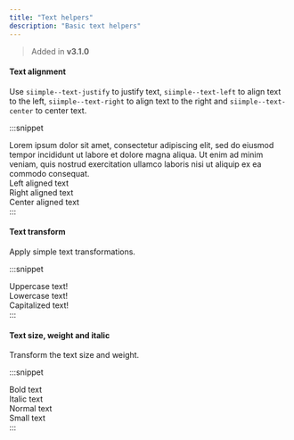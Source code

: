 ```yaml
---
title: "Text helpers"
description: "Basic text helpers"
---
```


> Added in **v3.1.0**

#### Text alignment

Use `siimple--text-justify` to justify text, `siimple--text-left` to align text to the left, `siimple--text-right` to align text to the right and `siimple--text-center` to center text.

:::snippet
<div class="siimple-paragraph siimple--text-justify">
    Lorem ipsum dolor sit amet, consectetur adipiscing elit, sed do eiusmod tempor incididunt ut labore et dolore magna aliqua. Ut enim ad minim veniam, quis nostrud exercitation ullamco laboris nisi ut aliquip ex ea commodo consequat.
</div>
<div class="siimple-paragraph siimple--text-left">Left aligned text</div>
<div class="siimple-paragraph siimple--text-right">Right aligned text</div>
<div class="siimple-paragraph siimple--text-center">Center aligned text</div>
:::


#### Text transform

Apply simple text transformations. 

:::snippet
<div class="siimple-paragraph siimple--text-uppercase">Uppercase text!</div>
<div class="siimple-paragraph siimple--text-lowercase">Lowercase text!</div>
<div class="siimple-paragraph siimple--text-capitalize">Capitalized text!</div>
:::


#### Text size, weight and italic

Transform the text size and weight.

:::snippet
<div class="siimple-paragraph siimple--text-bold">Bold text</div>
<div class="siimple-paragraph siimple--text-italic">Italic text</div>
<div class="siimple-paragraph siimple--text-normal">Normal text</div>
<div class="siimple-paragraph siimple--text-small">Small text</div>
:::


